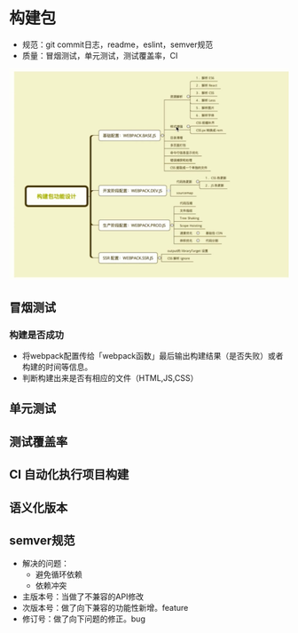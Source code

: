 # 构建包

- 规范：git commit日志，readme，eslint，semver规范
- 质量：冒烟测试，单元测试，测试覆盖率，CI

![](/image/7f43dd2d6ebb682a576a09e0dab4bdc.png)

## 冒烟测试

### 构建是否成功
- 将webpack配置传给「webpack函数」最后输出构建结果（是否失败）或者构建的时间等信息。
- 判断构建出来是否有相应的文件（HTML,JS,CSS）

## 单元测试

## 测试覆盖率

## CI 自动化执行项目构建

## 语义化版本

## semver规范
- 解决的问题：
  - 避免循环依赖
  - 依赖冲突
- 主版本号：当做了不兼容的API修改
- 次版本号：做了向下兼容的功能性新增。feature
- 修订号：做了向下问题的修正。bug